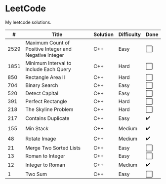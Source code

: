 # LeetCode
My leetcode solutions.

| # | Title | Solution | Difficulty | Done |
|---| ----- | -------- | ---------- | ---- |
|2529| Maximum Count of Positive Integer and Negative Integer | C++ | Easy | ⬜ |
|1851| Minimum Interval to Include Each Query | C++ | Hard | ⬜ |
|850| Rectangle Area II | C++ | Hard | ⬜ |
|704| Binary Search | C++ | Easy | ⬜ |
|520| Detect Capital | C++ | Easy | ⬜ |
|391| Perfect Rectangle | C++ | Hard | ⬜ |
|218| The Skyline Problem | C++ | Hard | ⬜ |
|217| Contains Duplicate | C++ | Easy | ✔️ |
|155| Min Stack | C++ | Medium | ✔️ |
|48| Rotate Image | C++ | Medium | ✔️ |
|21| Merge Two Sorted Lists | C++ | Easy | ⬜ |
|13| Roman to Integer | C++ | Easy | ⬜ |
|12| Integer to Roman | C++ | Medium | ✔️ |
|1| Two Sum | C++ | Easy | ⬜ |